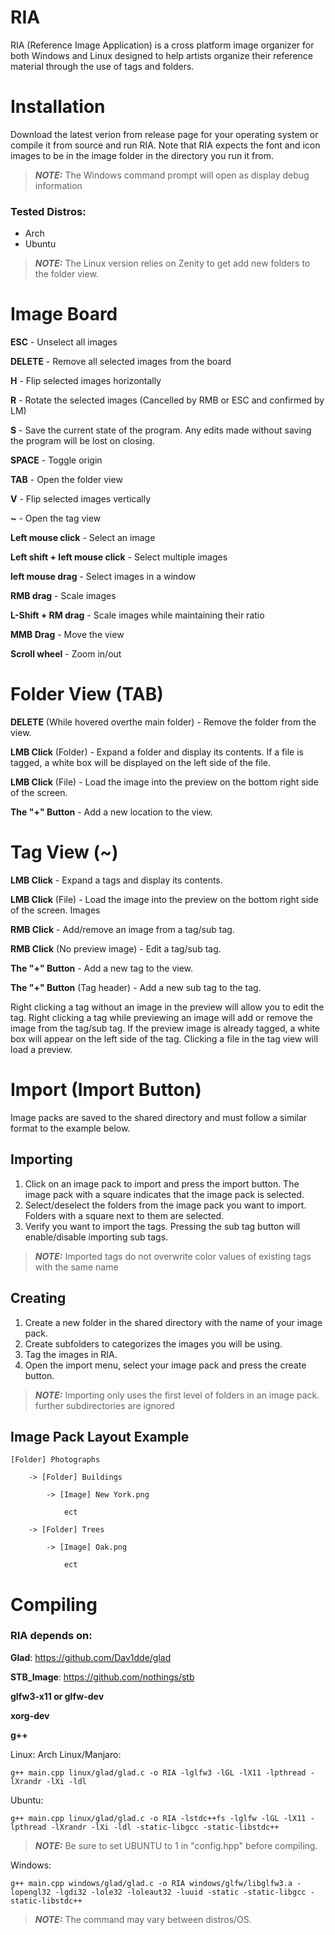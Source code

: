 # RIA
RIA (Reference Image Application) is a cross platform image organizer for both Windows and Linux designed to help artists organize their reference material through the use of tags and folders. 

# Installation
Download the latest verion from release page for your operating system or compile it from source and run RIA. Note that RIA expects the font and icon images to be in the image folder in the directory you run it from.
> **_NOTE:_** The Windows command prompt will open as display debug information

### Tested Distros:
- Arch
- Ubuntu

> **_NOTE:_** The Linux version relies on Zenity to get add new folders to the folder view.

# Image Board
**ESC** - Unselect all images 

**DELETE** - Remove all selected images from the board

**H** - Flip selected images horizontally

**R** - Rotate the selected images (Cancelled by RMB or ESC and confirmed by LM)

**S** - Save the current state of the program. Any edits made without saving the program will be lost on closing.

**SPACE** - Toggle origin

**TAB** - Open the folder view

**V** - Flip selected images vertically

**~** - Open the tag view

**Left mouse click** - Select an image

**Left shift + left mouse click** - Select multiple images

**left mouse drag** - Select images in a window

**RMB drag** - Scale images

**L-Shift + RM drag** - Scale images while maintaining their ratio

**MMB Drag** - Move the view

**Scroll wheel** - Zoom in/out


# Folder View (**TAB**)

**DELETE** (While hovered overthe main folder) - Remove the folder from the view.

**LMB Click** (Folder) - Expand a folder and display its contents. If a file is tagged, a white box will be displayed on the left side of the file.

**LMB Click** (File) - Load the image into the preview on the bottom right side of the screen.

**The "+" Button**  - Add a new location to the view. 


# Tag View (**~**)

**LMB Click** - Expand a tags and display its contents.

**LMB Click** (File) - Load the image into the preview on the bottom right side of the screen. Images 

**RMB Click** - Add/remove an image from a tag/sub tag.

**RMB Click** (No preview image) - Edit a tag/sub tag.

**The "+" Button** - Add a new tag to the view.

**The "+" Button** (Tag header) - Add a new sub tag to the tag.


Right clicking a tag without an image in the preview will allow you to edit the tag. Right clicking a tag while previewing an image will add or remove the image from the tag/sub tag. If the preview image is already tagged, a white box will appear on the left side of the tag. Clicking a file in the tag view will load a preview.

# Import (**Import Button**)
Image packs are saved to the shared directory and must follow a similar format to the example below.

Importing
---------
1) Click on an image pack to import and press the import button. The image pack with a square indicates that the image pack is selected.
2) Select/deselect the folders from the image pack you want to import. Folders with a square next to them are selected. 
3) Verify you want to import the tags. Pressing the sub tag button will enable/disable importing sub tags.
> **_NOTE:_**  Imported tags do not overwrite color values of existing tags with the same name

Creating
--------
1) Create a new folder in the shared directory with the name of your image pack.
2) Create subfolders to categorizes the images you will be using.
3) Tag the images in RIA.
4) Open the import menu, select your image pack and press the create button. 
> **_NOTE:_**  Importing only uses the first level of folders in an image pack. further subdirectories are ignored

Image Pack Layout Example
------------------
```
[Folder] Photographs

	-> [Folder] Buildings
 
		-> [Image] New York.png
  
			ect
   
	-> [Folder] Trees
 
		-> [Image] Oak.png
  
			ect
```


# Compiling

### RIA depends on:

**Glad**: https://github.com/Dav1dde/glad

**STB_Image**: https://github.com/nothings/stb

**glfw3-x11 or glfw-dev**

**xorg-dev**

**g++**



Linux:
Arch Linux/Manjaro:
```
g++ main.cpp linux/glad/glad.c -o RIA -lglfw3 -lGL -lX11 -lpthread -lXrandr -lXi -ldl
```
Ubuntu:
```
g++ main.cpp linux/glad/glad.c -o RIA -lstdc++fs -lglfw -lGL -lX11 -lpthread -lXrandr -lXi -ldl -static-libgcc -static-libstdc++
```
> **_NOTE:_**  Be sure to set UBUNTU to 1 in "config.hpp" before compiling.

Windows:
```
g++ main.cpp windows/glad/glad.c -o RIA windows/glfw/libglfw3.a -lopengl32 -lgdi32 -lole32 -loleaut32 -luuid -static -static-libgcc -static-libstdc++
```

> **_NOTE:_**  The command may vary between distros/OS. 

